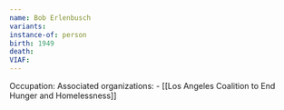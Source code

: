 ```yaml
---
name: Bob Erlenbusch
variants: 
instance-of: person
birth: 1949
death: 
VIAF: 
---
```

Occupation: 
Associated organizations: - [[Los Angeles Coalition to End Hunger and Homelessness]]